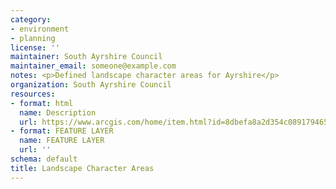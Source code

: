 ```yaml
---
category:
- environment
- planning
license: ''
maintainer: South Ayrshire Council
maintainer_email: someone@example.com
notes: <p>Defined landscape character areas for Ayrshire</p>
organization: South Ayrshire Council
resources:
- format: html
  name: Description
  url: https://www.arcgis.com/home/item.html?id=8dbefa8a2d354c08917946574c808fe4
- format: FEATURE LAYER
  name: FEATURE LAYER
  url: ''
schema: default
title: Landscape Character Areas
---
```

